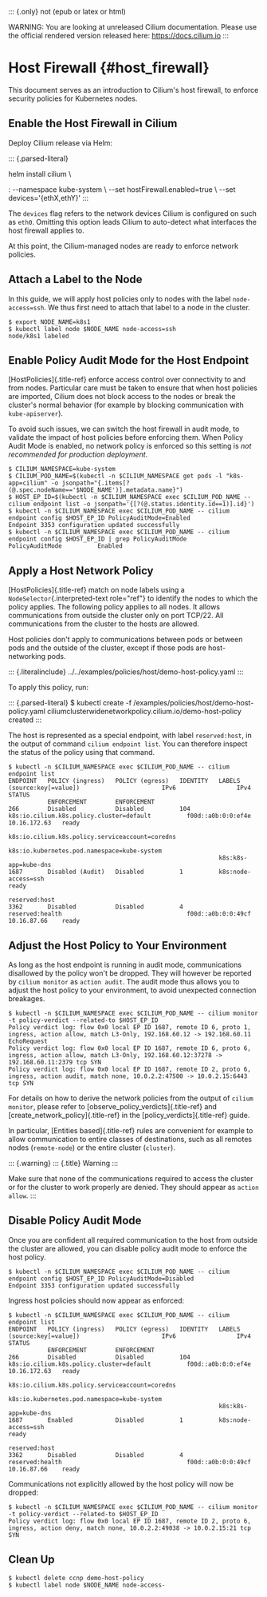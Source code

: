 ::: {.only}
not (epub or latex or html)

WARNING: You are looking at unreleased Cilium documentation. Please use
the official rendered version released here: <https://docs.cilium.io>
:::

Host Firewall {#host_firewall}
=============

This document serves as an introduction to Cilium\'s host firewall, to
enforce security policies for Kubernetes nodes.

Enable the Host Firewall in Cilium
----------------------------------

Deploy Cilium release via Helm:

::: {.parsed-literal}

helm install cilium \\

:   \--namespace kube-system \\ \--set hostFirewall.enabled=true \\
    \--set devices=\'{ethX,ethY}\'
:::

The `devices` flag refers to the network devices Cilium is configured on
such as `eth0`. Omitting this option leads Cilium to auto-detect what
interfaces the host firewall applies to.

At this point, the Cilium-managed nodes are ready to enforce network
policies.

Attach a Label to the Node
--------------------------

In this guide, we will apply host policies only to nodes with the label
`node-access=ssh`. We thus first need to attach that label to a node in
the cluster.

``` {.shell-session}
$ export NODE_NAME=k8s1
$ kubectl label node $NODE_NAME node-access=ssh
node/k8s1 labeled
```

Enable Policy Audit Mode for the Host Endpoint
----------------------------------------------

[HostPolicies]{.title-ref} enforce access control over connectivity to
and from nodes. Particular care must be taken to ensure that when host
policies are imported, Cilium does not block access to the nodes or
break the cluster\'s normal behavior (for example by blocking
communication with `kube-apiserver`).

To avoid such issues, we can switch the host firewall in audit mode, to
validate the impact of host policies before enforcing them. When Policy
Audit Mode is enabled, no network policy is enforced so this setting is
*not recommended for production deployment*.

``` {.shell-session}
$ CILIUM_NAMESPACE=kube-system
$ CILIUM_POD_NAME=$(kubectl -n $CILIUM_NAMESPACE get pods -l "k8s-app=cilium" -o jsonpath="{.items[?(@.spec.nodeName=='$NODE_NAME')].metadata.name}")
$ HOST_EP_ID=$(kubectl -n $CILIUM_NAMESPACE exec $CILIUM_POD_NAME -- cilium endpoint list -o jsonpath='{[?(@.status.identity.id==1)].id}')
$ kubectl -n $CILIUM_NAMESPACE exec $CILIUM_POD_NAME -- cilium endpoint config $HOST_EP_ID PolicyAuditMode=Enabled
Endpoint 3353 configuration updated successfully
$ kubectl -n $CILIUM_NAMESPACE exec $CILIUM_POD_NAME -- cilium endpoint config $HOST_EP_ID | grep PolicyAuditMode
PolicyAuditMode          Enabled
```

Apply a Host Network Policy
---------------------------

[HostPolicies]{.title-ref} match on node labels using a
`NodeSelector`{.interpreted-text role="ref"} to identify the nodes to
which the policy applies. The following policy applies to all nodes. It
allows communications from outside the cluster only on port TCP/22. All
communications from the cluster to the hosts are allowed.

Host policies don\'t apply to communications between pods or between
pods and the outside of the cluster, except if those pods are
host-networking pods.

::: {.literalinclude}
../../examples/policies/host/demo-host-policy.yaml
:::

To apply this policy, run:

::: {.parsed-literal}
\$ kubectl create -f /examples/policies/host/demo-host-policy.yaml
ciliumclusterwidenetworkpolicy.cilium.io/demo-host-policy created
:::

The host is represented as a special endpoint, with label
`reserved:host`, in the output of command `cilium endpoint list`. You
can therefore inspect the status of the policy using that command.

``` {.shell-session}
$ kubectl -n $CILIUM_NAMESPACE exec $CILIUM_POD_NAME -- cilium endpoint list
ENDPOINT   POLICY (ingress)   POLICY (egress)   IDENTITY   LABELS (source:key[=value])                       IPv6                 IPv4           STATUS
           ENFORCEMENT        ENFORCEMENT
266        Disabled           Disabled          104        k8s:io.cilium.k8s.policy.cluster=default          f00d::a0b:0:0:ef4e   10.16.172.63   ready
                                                           k8s:io.cilium.k8s.policy.serviceaccount=coredns
                                                           k8s:io.kubernetes.pod.namespace=kube-system
                                                           k8s:k8s-app=kube-dns
1687       Disabled (Audit)   Disabled          1          k8s:node-access=ssh                                                                   ready
                                                           reserved:host
3362       Disabled           Disabled          4          reserved:health                                   f00d::a0b:0:0:49cf   10.16.87.66    ready
```

Adjust the Host Policy to Your Environment
------------------------------------------

As long as the host endpoint is running in audit mode, communications
disallowed by the policy won\'t be dropped. They will however be
reported by `cilium monitor` as `action audit`. The audit mode thus
allows you to adjust the host policy to your environment, to avoid
unexpected connection breakages.

``` {.shell-session}
$ kubectl -n $CILIUM_NAMESPACE exec $CILIUM_POD_NAME -- cilium monitor -t policy-verdict --related-to $HOST_EP_ID
Policy verdict log: flow 0x0 local EP ID 1687, remote ID 6, proto 1, ingress, action allow, match L3-Only, 192.168.60.12 -> 192.168.60.11 EchoRequest
Policy verdict log: flow 0x0 local EP ID 1687, remote ID 6, proto 6, ingress, action allow, match L3-Only, 192.168.60.12:37278 -> 192.168.60.11:2379 tcp SYN
Policy verdict log: flow 0x0 local EP ID 1687, remote ID 2, proto 6, ingress, action audit, match none, 10.0.2.2:47500 -> 10.0.2.15:6443 tcp SYN
```

For details on how to derive the network policies from the output of
`cilium monitor`, please refer to [observe_policy_verdicts]{.title-ref}
and [create_network_policy]{.title-ref} in the
[policy_verdicts]{.title-ref} guide.

In particular, [Entities based]{.title-ref} rules are convenient for
example to allow communication to entire classes of destinations, such
as all remotes nodes (`remote-node`) or the entire cluster (`cluster`).

::: {.warning}
::: {.title}
Warning
:::

Make sure that none of the communications required to access the cluster
or for the cluster to work properly are denied. They should appear as
`action allow`.
:::

Disable Policy Audit Mode
-------------------------

Once you are confident all required communication to the host from
outside the cluster are allowed, you can disable policy audit mode to
enforce the host policy.

``` {.shell-session}
$ kubectl -n $CILIUM_NAMESPACE exec $CILIUM_POD_NAME -- cilium endpoint config $HOST_EP_ID PolicyAuditMode=Disabled
Endpoint 3353 configuration updated successfully
```

Ingress host policies should now appear as enforced:

``` {.shell-session}
$ kubectl -n $CILIUM_NAMESPACE exec $CILIUM_POD_NAME -- cilium endpoint list
ENDPOINT   POLICY (ingress)   POLICY (egress)   IDENTITY   LABELS (source:key[=value])                       IPv6                 IPv4           STATUS
           ENFORCEMENT        ENFORCEMENT
266        Disabled           Disabled          104        k8s:io.cilium.k8s.policy.cluster=default          f00d::a0b:0:0:ef4e   10.16.172.63   ready
                                                           k8s:io.cilium.k8s.policy.serviceaccount=coredns
                                                           k8s:io.kubernetes.pod.namespace=kube-system
                                                           k8s:k8s-app=kube-dns
1687       Enabled            Disabled          1          k8s:node-access=ssh                                                                   ready
                                                           reserved:host
3362       Disabled           Disabled          4          reserved:health                                   f00d::a0b:0:0:49cf   10.16.87.66    ready
```

Communications not explicitly allowed by the host policy will now be
dropped:

``` {.shell-session}
$ kubectl -n $CILIUM_NAMESPACE exec $CILIUM_POD_NAME -- cilium monitor -t policy-verdict --related-to $HOST_EP_ID
Policy verdict log: flow 0x0 local EP ID 1687, remote ID 2, proto 6, ingress, action deny, match none, 10.0.2.2:49038 -> 10.0.2.15:21 tcp SYN
```

Clean Up
--------

``` {.shell-session}
$ kubectl delete ccnp demo-host-policy
$ kubectl label node $NODE_NAME node-access-
```
